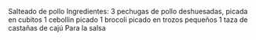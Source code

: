 Salteado de pollo
Ingredientes:
 3 pechugas de pollo deshuesadas, picada en cubitos
 1 cebollin picado
 1 brocoli picado en trozos pequeños
 1 taza de castañas de cajú
Para la salsa 